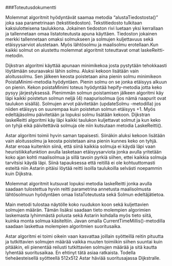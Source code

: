 ###Toteutusdokumentti

Molemmat algoritmit hyödyntävät saamaa metodia “alustaTiedostosta()” joka saa parametrinaan (tekstitiedoston). Tekstitiedosto tulkitaan kaksiulotteisena taulukkona. Jokainen tiedoston rivi luetaan yksi kerrallaan ja tallennetaan omaa listatoteutusta apuna käyttäen. Tiedoston jokainen merkki tallennetaan omaksi solmukseen ja solmujen kuljettavuus sekä etäisyysarviot alustetaan. Myös lähtösolmu ja maalisolmu erotellaan.Kun kaikki solmut on alustettu molemmat algoritmit toteuttavat omat laskeReitti-metodin.  

Dijkstran algoritmi käyttää apunaan minimikekoa josta pystytään tehokkaasti löytämään seuraavaksi lähin solmu. Aluksi kekoon lisätään vain aloitussolmu. Sen jälkeen keosta poistetaan aina pienin solmu minimikeon PoistaMinimi-metodia hyödyntäen. Pienin solmu on se jonka etäisyys alkuun on pienin. Kekon poistaMinimi toteus hyödyntää hepify-metodia jotta keko pysyy järjestyksessä. Pienimmän solmun poistamisen jälkeen algoritmi käy läpi kaikki poistetun solmun neljä (4) naapurisolmua (jos nämä naapurit ovat taulukon sisällä). Solmujen arvot päivitetään  (updateSolmu -metodilla) jos niiden etäisyys on suurempaa kuin poistetun solmun etäisyys +1. Myös edeltäjäsolmu päivitetään ja lopuksi solmu lisätään kekoon. Dijkstran laskeReitti algoritmi käy läpi kaikki taulukon kuljettavat solmut ja kun keko on tyhjä eikä päivitettäviä solmuja ole niin kutsutaan metodia LaskeReitti().

Astar algoritmi toimii hyvin saman tapaisesti. Siinäkin aluksi kekoon lisätään vain aloitussolmu ja keosta poistetaan aina pienin kunnes keko on tyhjä. Astar eroaa kuitenkin siinä, että siinä kaikkia solmuja ei käydä läpi vaan heuristiikkafunktion avulla lasketaan etäisyysarviota jonka avulla yritetään koko ajan kohti maalisolmua ja sillä tavoin pyrkiä siihen, ettei kaikkia solmuja tarvitsisi käydä läpi. Siinä tapauksessa että reitillä ei ole kohtuuttomasti esteitä niin Astarin pitäisi löytää reitti isoilla taulukoilla selvästi noepammin kuin Dijkstra.

Molemmat algoritmit kutsuvat lopuksi metodia laskeReitti jonka avulla saadaan tulostettua hyvin reitti parametrina annetusta maalisolmusta lähtösolmuun hyödyntäen omaa listaToteutusta sekä Solmun edeltäjätietoa. 

Main metodi tulostaa näytölle koko ruudukon koon sekä kuljettavien solmujen määrän. Tämän lisäksi saadaan tieto molempien algorimien laskemasta lyhimmästä polusta sekä Astarin kohdalla myös tieto siitä, kuinka monta solmua käsiteltiin.
Javan omalla CurrentTimeMillis()-metodilla saadaan laskettua molempien algoritmien suoritusaika.

Astar algoritmi ei toimi oikein vaan kasvattaa joillain syötteillä reitin pituutta ja tutkittavien solmujen määrää vaikka muuten toimiikin siihen suuntai kuin pitääkin, eli pienentää reilusti tutkittavien solmujen määrää ja sitä kautta lyhentää suoritusaikaa. En ehtinyt tätä asiaa ratkaista. Todella tieheäesteisellä syötteellä 512x512 Astar häviää suoritusajassa Dijkstralle.

